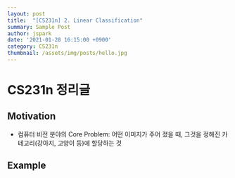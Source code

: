 ```yaml
---
layout: post
title:  "[CS231n] 2. Linear Classification"
summary: Sample Post
author: jspark
date: '2021-01-28 16:15:00 +0900'
category: CS231n
thumbnail: /assets/img/posts/hello.jpg
---
```


# CS231n 정리글

## Motivation
-  컴퓨터 비전 분야의 Core Problem: 어떤 이미지가 주어 졌을 때, 그것을 정해진 카테고리(강아지, 고양이 등)에 할당하는 것

## Example